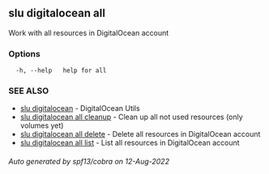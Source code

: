 ## slu digitalocean all

Work with all resources in DigitalOcean account

### Options

```
  -h, --help   help for all
```

### SEE ALSO

* [slu digitalocean](slu_digitalocean.md)	 - DigitalOcean Utils
* [slu digitalocean all cleanup](slu_digitalocean_all_cleanup.md)	 - Clean up all not used resources (only volumes yet)
* [slu digitalocean all delete](slu_digitalocean_all_delete.md)	 - Delete all resources in DigitalOcean account
* [slu digitalocean all list](slu_digitalocean_all_list.md)	 - List all resources in DigitalOcean account

###### Auto generated by spf13/cobra on 12-Aug-2022
